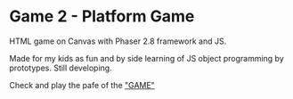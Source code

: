 # Game 2 - Platform Game

HTML game on Canvas with Phaser 2.8 framework and JS.

Made for my kids as fun and by side learning of JS object programming by prototypes. Still developing.

Check and play the pafe of the ["GAME"](https://fordefan.github.io/Platform-Game/)
